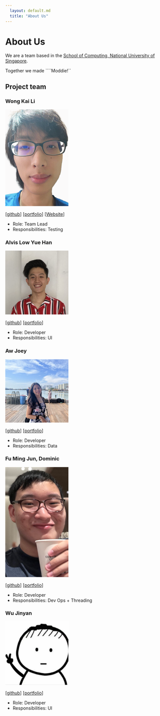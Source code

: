```yaml
---
  layout: default.md
  title: "About Us"
---
```


# About Us

We are a team based in the [School of Computing, National University of Singapore](http://www.comp.nus.edu.sg).

Together we made ````Moddie!``

## Project team

### Wong Kai Li

<img src="images/garywongkai.png" width="200px">

[[github](https://github.com/garywongkai)]
[[portfolio](team/johndoe.md)]
[[Website](https://react-site-three.vercel.app)]

* Role: Team Lead
* Responsibilities: Testing

### Alvis Low Yue Han

<img src="images/alvislow.png" width="200px">

[[github](https://github.com/beefsausagee)]
[[portfolio](team/johndoe.md)]

* Role: Developer
* Responsibilities: UI

### Aw Joey

<img src="images/awjoey.png" width="200px">

[[github](https://github.com/AwJoey)] [[portfolio](team/johndoe.md)]

* Role: Developer
* Responsibilities: Data

### Fu Ming Jun, Dominic

<img src="images/dominicfumj.png" width="200px">

[[github](https://github.com/DominicFuMJ)]
[[portfolio](team/johndoe.md)]

* Role: Developer
* Responsibilities: Dev Ops + Threading

### Wu Jinyan

<img src="images/morninggloryyy.png" width="200px">

[[github](https://github.com/Morninggloryyy)]
[[portfolio](team/johndoe.md)]

* Role: Developer
* Responsibilities: UI
